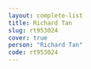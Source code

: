 ```yaml
---
layout: complete-list
title: Richard Tan
slug: rt953024
cover: true
person: "Richard Tan"
code: rt953024
---
```

